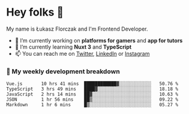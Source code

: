 # Hey folks 👋

My name is Łukasz Florczak and I'm Frontend Developer. 

- 🔭 I’m currently working on **platforms for gamers** and **app for tutors**
- 🌱 I’m currently learning **Nuxt 3** and **TypeScript**
- 📫 You can reach me on [Twitter](https://twitter.com/lukaszflorczak), [LinkedIn](https://pl.linkedin.com/in/lukasz-florczak) or [Instagram](https://instagram.com/lukaszflorczak)


### 🧮 My weekly development breakdown

<!--START_SECTION:waka-->
```text
Vue.js       10 hrs 41 mins  ████████████▓░░░░░░░░░░░░   50.76 % 
TypeScript   3 hrs 49 mins   ████▓░░░░░░░░░░░░░░░░░░░░   18.18 % 
JavaScript   2 hrs 14 mins   ██▓░░░░░░░░░░░░░░░░░░░░░░   10.63 % 
JSON         1 hr 56 mins    ██▒░░░░░░░░░░░░░░░░░░░░░░   09.22 % 
Markdown     1 hr 6 mins     █▒░░░░░░░░░░░░░░░░░░░░░░░   05.27 % 
```
<!--END_SECTION:waka-->

<!--
**lukaszflorczak/lukaszflorczak** is a ✨ _special_ ✨ repository because its `README.md` (this file) appears on your GitHub profile.

Here are some ideas to get you started:

- 🔭 I’m currently working on ...
- 🌱 I’m currently learning ...
- 👯 I’m looking to collaborate on ...
- 🤔 I’m looking for help with ...
- 💬 Ask me about ...
- 📫 How to reach me: ...
- 😄 Pronouns: ...
- ⚡ Fun fact: ...
-->
